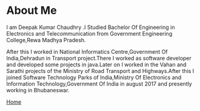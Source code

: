# About Me
 I am Deepak Kumar Chaudhry .I Studied Bachelor Of Engineering in Electronics and Telecommunication from Government Engineering College,Rewa Madhya Pradesh.
 
 After this I worked in National Informatics Centre,Government Of India,Dehradun in Transport project.There I worked as software developer and developed some projects in java.Later on I worked in the Vahan and Sarathi projects of the Ministry of Road Transport and Highways.After this I joined Software Technology Parks of India,Ministry Of Electronics and Information Technology,Government Of India in august 2017 and presently working in Bhubaneswar.

 [Home](https://github.com/deepak2145/fabzero)
 

 
